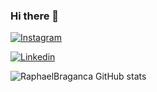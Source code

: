 ### Hi there 👋
[![Instagram](https://img.shields.io/badge/Instagram-E4405F?style=for-the-badge&logo=instagram&logoColor=white)](https://www.instagram.com/braganca_raphael/)

[![Linkedin](https://img.shields.io/badge/LinkedIn-0077B5?style=for-the-badge&logo=linkedin&logoColor=white)](https://www.linkedin.com/in/raphael-bragan%C3%A7a-40706a234/)

![RaphaelBraganca GitHub stats](https://github-readme-stats.vercel.app/api?username=devraphaelbraganca&show_icons=true&theme=radical)
